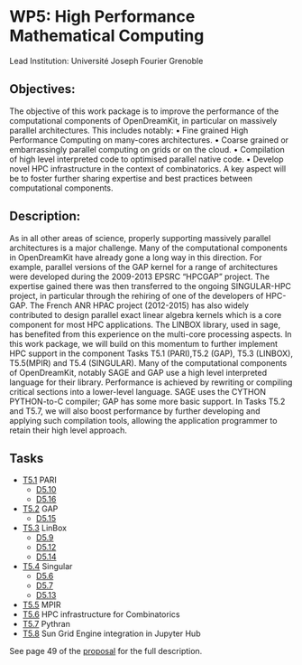 # WP5: High Performance Mathematical Computing

Lead Institution: Université Joseph Fourier Grenoble

## Objectives:

The objective of this work package is to improve the performance of the computational components of OpenDreamKit,
in particular on massively parallel architectures. This includes notably:
• Fine grained High Performance Computing on many-cores architectures.
• Coarse grained or embarrassingly parallel computing on grids or on the cloud.
• Compilation of high level interpreted code to optimised parallel native code.
• Develop novel HPC infrastructure in the context of combinatorics.
A key aspect will be to foster further sharing expertise and best practices between computational components.

## Description:

As in all other areas of science, properly supporting massively parallel architectures is a major challenge. Many of
the computational components in OpenDreamKit have already gone a long way in this direction. For example, parallel
versions of the GAP kernel for a range of architectures were developed during the 2009-2013 EPSRC “HPCGAP” project.
The expertise gained there was then transferred to the ongoing SINGULAR-HPC project, in particular through the rehiring
of one of the developers of HPC-GAP. The French ANR HPAC project (2012-2015) has also widely contributed to design
parallel exact linear algebra kernels which is a core component for most HPC applications. The LINBOX library, used in
sage, has benefited from this experience on the multi-core processing aspects.
In this work package, we will build on this momentum to further implement HPC support in the component Tasks T5.1
(PARI),T5.2 (GAP), T5.3 (LINBOX), T5.5(MPIR) and T5.4 (SINGULAR).
Many of the computational components of OpenDreamKit, notably SAGE and GAP use a high level interpreted
language for their library. Performance is achieved by rewriting or compiling critical sections into a lower-level language.
SAGE uses the CYTHON PYTHON-to-C compiler; GAP has some more basic support. In Tasks T5.2 and T5.7, we will
also boost performance by further developing and applying such compilation tools, allowing the application programmer
to retain their high level approach.

## Tasks

 - [T5.1](https://github.com/OpenDreamKit/OpenDreamKit/issues/99) PARI
   * [D5.10](https://github.com/OpenDreamKit/OpenDreamKit/issues/108)
   * [D5.16](https://github.com/OpenDreamKit/OpenDreamKit/issues/114)
 - [T5.2](https://github.com/OpenDreamKit/OpenDreamKit/issues/100) GAP
   * [D5.15](https://github.com/OpenDreamKit/OpenDreamKit/issues/113)
 - [T5.3](https://github.com/OpenDreamKit/OpenDreamKit/issues/101) LinBox
   * [D5.9](https://github.com/OpenDreamKit/OpenDreamKit/issues/122)
   * [D5.12](https://github.com/OpenDreamKit/OpenDreamKit/issues/110)
   * [D5.14](https://github.com/OpenDreamKit/OpenDreamKit/issues/112)
 - [T5.4](https://github.com/OpenDreamKit/OpenDreamKit/issues/102) Singular
   * [D5.6](https://github.com/OpenDreamKit/OpenDreamKit/issues/119)
   * [D5.7](https://github.com/OpenDreamKit/OpenDreamKit/issues/120)
   * [D5.13](https://github.com/OpenDreamKit/OpenDreamKit/issues/111)
 - [T5.5](https://github.com/OpenDreamKit/OpenDreamKit/issues/103) MPIR
 - [T5.6](https://github.com/OpenDreamKit/OpenDreamKit/issues/104) HPC infrastructure for Combinatorics
 - [T5.7](https://github.com/OpenDreamKit/OpenDreamKit/issues/105) Pythran
 - [T5.8](https://github.com/OpenDreamKit/OpenDreamKit/issues/106) Sun Grid Engine integration in Jupyter Hub

See page 49 of the [proposal](https://github.com/OpenDreamKit/OpenDreamKit/raw/master/Proposal/proposal-www.pdf) for the full description.
